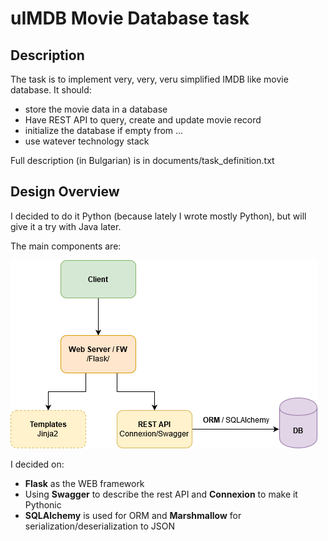 # uIMDB Movie Database task

## Description
The task is to implement very, very, veru simplified IMDB like movie database.
It should:
  - store the movie data in a database
  - Have REST API to query, create and update movie record
  - initialize the database if empty from ...
  - use watever technology stack
  
 Full description (in Bulgarian) is in documents/task_definition.txt
 
## Design Overview

I decided to do it Python (because lately I wrote mostly Python), but will give it a try with Java later.

The main components are:

![](https://raw.githubusercontent.com/htrendafilov/task-movie-database/master/documents/uIMDB_Design.png)

I decided on:
 - **Flask** as the WEB framework
 - Using **Swagger** to describe the rest API and **Connexion** to make it Pythonic
 - **SQLAlchemy** is used for ORM and **Marshmallow** for serialization/deserialization to JSON
